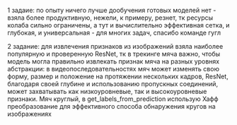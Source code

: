 1 задаие:
по опыту ничего лучше дообучения готовых моделей нет - взяла более продуктивную, нежели, к примеру, резнет, тк ресурсы колаба сильно ограничены, а тут и вычислительно эффективная сетка, и глубокая, и универсальная - для многих задач, спасибо команде гугл

2 задание:
для извлечения признаков из изображений взяла наиболее популярную и проверенную ResNet, тк в трекинге мяча важно, чтобы модель могла правильно извлекать признак мяча на разных уровнях абстракции: в видеопоследовательностях мяч может изменять свою форму, размер и положение на протяжении нескольких кадров, ResNet, благодаря своей глубине и использованию пропускных соединений, может захватывать как низкоуровневые, так и высокоуровневые признаки.
Мяч круглый, в get_labels_from_prediction использую Хафф преобразование для эффективного способа обнаружения кругов на изображениях
